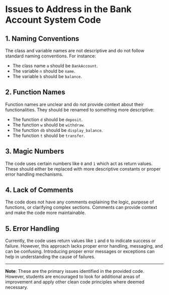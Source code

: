 # Issues to Address in the Bank Account System Code

## 1. Naming Conventions
The class and variable names are not descriptive and do not follow standard naming conventions. For instance:
- The class name `a` should be `BankAccount`.
- The variable `n` should be `name`.
- The variable `b` should be `balance`.

## 2. Function Names
Function names are unclear and do not provide context about their functionalities. They should be renamed to something more descriptive:
- The function `d` should be `deposit`.
- The function `w` should be `withdraw`.
- The function `db` should be `display_balance`.
- The function `t` should be `transfer`.

## 3. Magic Numbers
The code uses certain numbers like `0` and `1` which act as return values. These should either be replaced with more descriptive constants or proper error handling mechanisms.

## 4. Lack of Comments
The code does not have any comments explaining the logic, purpose of functions, or clarifying complex sections. Comments can provide context and make the code more maintainable.

## 5. Error Handling
Currently, the code uses return values like `1` and `0` to indicate success or failure. However, this approach lacks proper error handling, messaging, and can be confusing. Introducing proper error messages or exceptions can help in understanding the cause of failures.

---

**Note**: These are the primary issues identified in the provided code. However, students are encouraged to look for additional areas of improvement and apply other clean code principles where deemed necessary.
